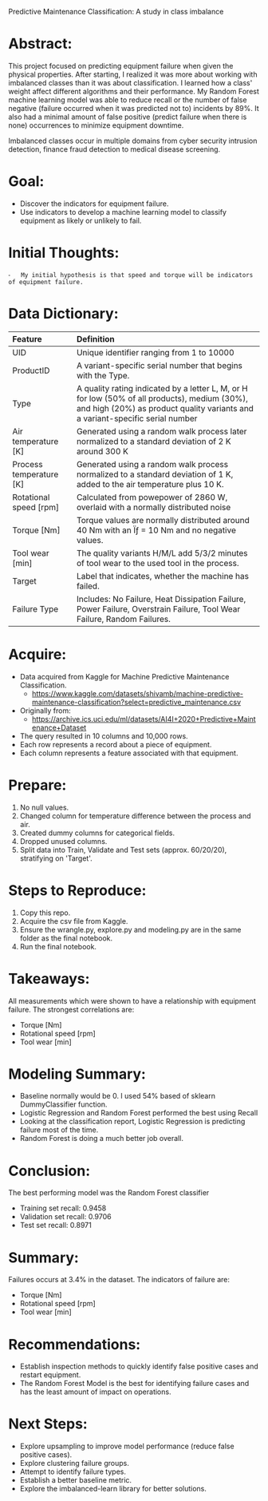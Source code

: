 Predictive Maintenance Classification: A study in class imbalance
# Abstract:

This project focused on predicting equipment failure when given the physical properties. After starting, I realized it was more about working with imbalanced classes than it was about classification. I learned how a class' weight affect different algorithms and their performance. My Random Forest machine learning model was able to reduce recall or the number of false negative (failure occurred when it was predicted not to) incidents by 89%. It also had a minimal amount of false positive (predict failure when there is none) occurrences to minimize equipment downtime.

Imbalanced classes occur in multiple domains from cyber security intrusion detection, finance fraud detection to medical disease screening.

# Goal:
- Discover the indicators for equipment failure.
- Use indicators to develop a machine learning model to classify equipment as likely or unlikely to fail.

# Initial Thoughts:
	⁃	My initial hypothesis is that speed and torque will be indicators of equipment failure. 

# Data Dictionary:
| Feature |	Definition |
|:--------|:-----------|
|UID| Unique identifier ranging from 1 to 10000|
|ProductID| A variant-specific serial number that begins with the Type.|
|Type| A quality rating indicated by a letter L, M, or H for low (50% of all products), medium (30%), and high (20%) as product quality variants and a variant-specific serial number|
|Air temperature [K]| Generated using a random walk process later normalized to a standard deviation of 2 K around 300 K|
|Process temperature [K]| Generated using a random walk process normalized to a standard deviation of 1 K, added to the air temperature plus 10 K.|
|Rotational speed [rpm]| Calculated from powepower of 2860 W, overlaid with a normally distributed noise|
|Torque [Nm]| Torque values are normally distributed around 40 Nm with an Ïƒ = 10 Nm and no negative values.|
|Tool wear [min]|  The quality variants H/M/L add 5/3/2 minutes of tool wear to the used tool in the process.|
|Target|  Label that indicates, whether the machine has failed.|
|Failure Type| Includes: No Failure, Heat Dissipation Failure, Power Failure, Overstrain Failure, Tool Wear Failure, Random Failures.|

# Acquire:
- Data acquired from Kaggle for Machine Predictive Maintenance Classification.
    - https://www.kaggle.com/datasets/shivamb/machine-predictive-maintenance-classification?select=predictive_maintenance.csv
- Originally from:
    - https://archive.ics.uci.edu/ml/datasets/AI4I+2020+Predictive+Maintenance+Dataset
- The query resulted in 10 columns and 10,000 rows.
- Each row represents a record about a piece of equipment.
- Each column represents a feature associated with that equipment.

# Prepare:
1. No null values.
2. Changed column for temperature difference between the process and air.
3. Created dummy columns for categorical fields.
4. Dropped unused columns.
5. Split data into Train, Validate and Test sets (approx. 60/20/20), stratifying on 'Target'.

# Steps to Reproduce:
1. Copy this repo.
2. Acquire the csv file from Kaggle.
3. Ensure the wrangle.py, explore.py and modeling.py are in the same folder as the final notebook.
3. Run the final notebook.

# Takeaways:
All measurements which were shown to have a relationship with equipment failure. The strongest correlations are:
- Torque [Nm]
- Rotational speed [rpm]
- Tool wear [min]

# Modeling Summary:

- Baseline normally would be 0. I used 54% based of sklearn DummyClassifier function.
- Logistic Regression and Random Forest performed the best using Recall
- Looking at the classification report, Logistic Regression is predicting failure most of the time.
- Random Forest is doing a much better job overall.

# Conclusion:
The best performing model was the Random Forest classifier
- Training set recall: 0.9458
- Validation set recall: 0.9706
- Test set recall: 0.8971

# Summary:
Failures occurs at 3.4% in the dataset. The indicators of failure are: 
- Torque [Nm]
- Rotational speed [rpm]
- Tool wear [min]

# Recommendations:
- Establish inspection methods to quickly identify false positive cases and restart equipment.
- The Random Forest Model is the best for identifying failure cases and has the least amount of impact on operations.

# Next Steps:
- Explore upsampling to improve model performance (reduce false positive cases).
- Explore clustering failure groups.
- Attempt to identify failure types.
- Establish a better baseline metric.
- Explore the imbalanced-learn library for better solutions.